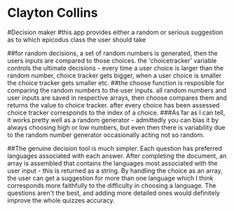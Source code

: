 # Clayton Collins
#Decision maker
#this app provides either a random or serious suggestion as to which epicodus class the user should take

##for random decisions, a set of random numbers is generated, then the users inputs are compared to those choices. the 'choicetracker' variable controls the ultimate decisions - every time a user choice is larger than the random number, choice tracker gets bigger, when a user choice is smaller the choice tracker gets smaller etc.
##the choose function is resposible for comparing the random numbers to the user inputs. all random numbers and user inputs are saved in respective arrays, then choose compares them and returns the value to choice tracker. after every choice has been assessed choice tracker corresponds to the index of a choice.
###As far as I can tell, it works pretty well as a random generator - admittedly you can bias it by always choosing high or low numbers, but even then there is variability due to the random number generator occasionally acting not so random.

##The genuine decision tool is much simpler. Each question has preferred languages associated with each answer. After completing the document, an array is assembled that contains the languages most associated with the user input - this is returned as a string. By handling the choice as an array, the user can get a suggestion for more than one language which I think corresponds more faithfully to the difficulty in choosing a language. The questions aren't the best, and adding more detailed ones would definitely improve the whole quizzes accuracy.
